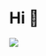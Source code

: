 # Hi 👋

<img src="https://www.google.com/url?sa=i&url=https%3A%2F%2Fgfycat.com%2Fdiscover%2Fsosyal-medya-gifs&psig=AOvVaw3Q3Z_ndtrsqP-X7vrM95No&ust=1621542116612000&source=images&cd=vfe&ved=0CAIQjRxqFwoTCLjehKLJ1vACFQAAAAAdAAAAABAU"></img>

